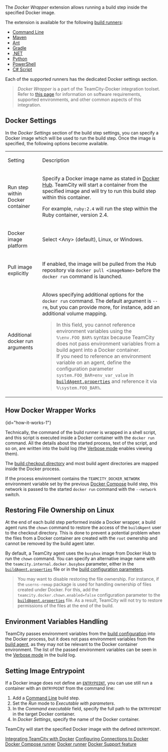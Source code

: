 [//]: # (title: Docker Wrapper)
[//]: # (auxiliary-id: Docker Wrapper)

The _Docker Wrapper_ extension allows running a build step inside the specified Docker image.

The extension is available for the following [build runners](build-runner.md):
* [Command Line](command-line.md)
* [Maven](maven.md)
* [Ant](ant.md)
* [Gradle](gradle.md)
* [.NET](net.md)
* [Python](python.md)
* [PowerShell](powershell.md)
* [C# Script](c-script.md)
  
Each of the supported runners has the dedicated Docker settings section.

>_Docker Wrapper_ is a part of the TeamCity-Docker integration toolset. Refer to [this page](integrating-teamcity-with-docker.md) for information on software requirements, supported environments, and other common aspects of this integration.

## Docker Settings

In the _Docker Settings_ section of the build step settings, you can specify a Docker image which will be used to run the build step. Once the image is specified, the following options become available.

<table><tr>

<td>

Setting

</td>

<td>

Description

</td></tr><tr>

<td>

Run step within Docker container

</td>

<td>

Specify a Docker image name as stated in [Docker Hub](https://hub.docker.com/). TeamCity will start a container from the specified image and will try to run this build step within this container.

For example, `ruby:2.4` will run the step within the Ruby container, version 2.4.

</td></tr><tr>

<td>

Docker image platform

</td>

<td>

Select &lt;Any&gt; (default), Linux, or Windows.

</td></tr><tr>

<td>

Pull image explicitly

</td>

<td>

If enabled, the image will be pulled from the Hub repository via `docker pull <imageName>` before the `docker run` command is launched.

</td></tr><tr>

<td>

Additional docker run arguments

</td>

<td>

Allows specifying additional options for the `docker run` command. The default argument is `--rm`, but you can provide more, for instance, add an additional volume mapping.

>In this field, you cannot reference environment variables using the `%\env.FOO_BAR%` syntax because TeamCity does not pass environment variables from a build agent into a Docker container.  
If you need to reference an environment variable on an agent, define the configuration parameter `system.FOO_BAR=env_var_value` in [`buildAgent.properties`](build-agent-configuration.md) and reference it via `%\system.FOO_BAR%`.

</td></tr></table>

## How Docker Wrapper Works
{id="how-it-works-1"}

Technically, the command of the build runner is wrapped in a shell script, and this script is executed inside a Docker container with the `docker run` command. All the details about the started process, text of the script, and so on, are written into the build log (the [Verbose mode](build-log.md#Viewing+Build+Log) enables viewing them).

The [build checkout directory](build-checkout-directory.md) and most build agent directories are mapped inside the Docker process.

If the process environment contains the `TEAMCITY_DOCKER_NETWORK` environment variable set by the previous [Docker Compose](docker-compose.md) build step, this network is passed to the started `docker run` command with the `--network` switch.
                                     
## Restoring File Ownership on Linux

At the end of each build step performed inside a Docker wrapper, a build agent runs the `chown` command to restore the access of the `buildAgent` user to the checkout directory. This is done to prevent a potential problem when the files from a Docker container are created with the `root` ownership and cannot be removed by the build agent later.

By default, a TeamCity agent uses the `busybox` image from Docker Hub to run the `chown` command. You can specify an alternative image name with the `teamcity.internal.docker.busybox` parameter, either in the [`buildAgent.properties`](build-agent-configuration.md) file or in the [build configuration parameters](configuring-build-parameters.md).

>You may want to disable restoring the file ownership. For instance, if the `userns-remap` package is used for handling ownership of files created under Docker. For this, add the `teamcity.docker.chown.enabled=false` configuration parameter to the [`buildAgent.properties`](build-agent-configuration.md) file. As a result, TeamCity will not try to restore permissions of the files at the end of the build.

## Environment Variables Handling

TeamCity passes environment variables from the [build configuration](build-configuration.md) into the Docker process, but it does not pass environment variables from the [build agent](build-agent.md), as they may not be relevant to the Docker container environment. The list of the passed environment variables can be seen in the [Verbose mode](build-log.md#Viewing+Build+Log) in the build log.

## Setting Image Entrypoint

If a Docker image does not define an [`ENTRYPOINT`](https://docs.docker.com/engine/reference/builder/#entrypoint), you can use still run a container with an `ENTRYPOINT` from the command line:
1. Add a [Command Line](command-line.md) build step.
2. Set the _Run_ mode to _Executable with parameters_.
3. In the _Command executable_ field, specify the full path to the `ENTRYPOINT` in the target Docker container.
4. In _Docker Settings_, specify the name of the Docker container.

TeamCity will start the specified Docker image with the defined `ENTRYPOINT`.

<seealso>
        <category ref="admin-guide">
            <a href="integrating-teamcity-with-docker.md">Integrating TeamCity with Docker</a>
            <a href="configuring-connections-to-docker.md">Configuring Connections to Docker</a>
            <a href="docker-compose.md">Docker Compose runner</a>
            <a href="docker.md">Docker runner</a>
            <a href="docker-support.md">Docker Support feature</a>
        </category>
</seealso>
